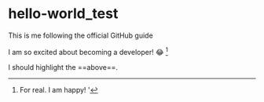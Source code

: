# hello-world_test
This is me following the official GitHub guide

I am so excited about becoming a developer! :joy: [^1]

[^1]: For real. I am happy! '



I should highlight the ==above==.

